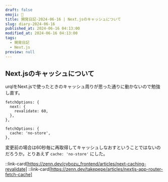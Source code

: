 ```yaml
---
draft: false
emoji: 🏈
title: 開発日記-2024-06-16 | Next.jsのキャッシュについて
slug: diary-2024-06-16
published_at: 2024-06-16 04:13:00
modified_at: 2024-06-16 04:13:00
tags:
  - 開発日記
  - Next.js
preview: null
---
```


## Next.jsのキャッシュについて

urqlをNext.jsで使ったときのキャッシュ周りが思った通りに動かないので勉強し直す。

```typescript:変更前
fetchOptions: {
  next: {
    revalidate: 60,
  },
},
```

```typescript:変更後
fetchOptions: {
  cache: 'no-store',
},
```

変更前の場合は60秒毎に再取得してキャッシュしなおすということではないのだろうか。とりあえず `cache: 'no-store'` にした。

::link-card[https://zenn.dev/cybozu_frontend/articles/next-caching-revalidate]
::link-card[https://zenn.dev/takepepe/articles/nextjs-app-router-fetch-cache]
